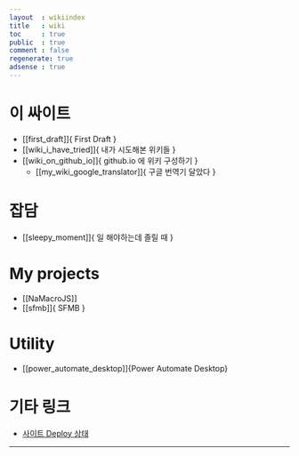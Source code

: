 ```yaml
---
layout  : wikiindex
title   : wiki
toc     : true
public  : true
comment : false
regenerate: true
adsense : true
---
```


# 이 싸이트

* [[first_draft]]{ First Draft }
* [[wiki_i_have_tried]]{ 내가 시도해본 위키들 }
* [[wiki_on_github_io]]{ github.io 에 위키 구성하기 }
	* [[my_wiki_google_translator]]{ 구글 번역기 달았다 }

# 잡담

* [[sleepy_moment]]{ 일 해야하는데 졸릴 때 }

# My projects

* [[NaMacroJS]]
* [[sfmb]]{ SFMB }

# Utility

* [[power_automate_desktop]]{Power Automate Desktop}

# 기타 링크

* [사이트 Deploy 상태]( https://github.com/neoarc/neoarc.github.io/deployments/activity_log?environment=github-pages )

---

<!--
## blog posts
<div>
    <ul>
{% for post in site.posts %}
    {% if post.public != false %}
        <li>
            <a class="post-link" href="{{ post.url | prepend: site.baseurl }}">
                {{ post.title }}
            </a>
        </li>
    {% endif %}
{% endfor %}
    </ul>
</div>
-->
